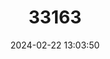 ---
title: "33163"
category: "Dryobalanops beccarii"
draft: false
date: 2024-02-22 13:03:50
languages:
  Malay: ["Kapur Bukit", "Kapur Merah"]
---